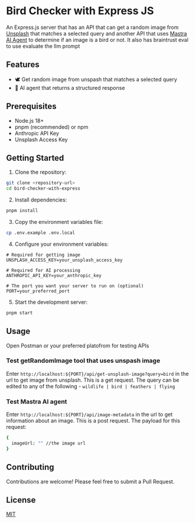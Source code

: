 # Bird Checker with Express JS

An Express.js server that has an API that can get a random image from [Unsplash](https://unsplash.com/) that matches a selected query and another API that uses [Mastra AI Agent](https://mastra.ai/docs/agents/00-overview) to determine if an image is a bird or not. It also has braintrust eval to use evaluate the llm prompt

## Features

- 🕊️ Get random image from unspash that matches a selected query
- 🤖 AI agent that returns a structured response

## Prerequisites

- Node.js 18+
- pnpm (recommended) or npm
- Anthropic API Key
- Unsplash Access Key

## Getting Started

1. Clone the repository:

```bash
git clone <repository-url>
cd bird-checker-with-express
```

2. Install dependencies:

```bash
pnpm install
```

3. Copy the environment variables file:

```bash
cp .env.example .env.local
```

4. Configure your environment variables:

```env
# Required for getting image
UNSPLASH_ACCESS_KEY=your_unsplash_access_key

# Required for AI processing
ANTHROPIC_API_KEY=your_anthropic_key

# The port you want your server to run on (optional)
PORT=your_preferred_port
```

5. Start the development server:

```bash
pnpm start
```

## Usage

Open Postman or your preferred platofrom for testing APIs

### Test getRandomImage tool that uses unspash image

Enter `http://localhost:${PORT}/api/get-unsplash-image?query=bird` in the url to get image from unsplash. This is a get request.
The query can be edited to any of the following - `wildlife | bird | feathers | flying`

### Test Mastra AI agent

Enter `http://localhost:${PORT}/api/image-metadata` in the url to get information about an image. This is a post request.
The payload for this request:

```bash copy
{
  imageUrl: "" //the image url
}
```

## Contributing

Contributions are welcome! Please feel free to submit a Pull Request.

## License

[MIT](LICENSE)
